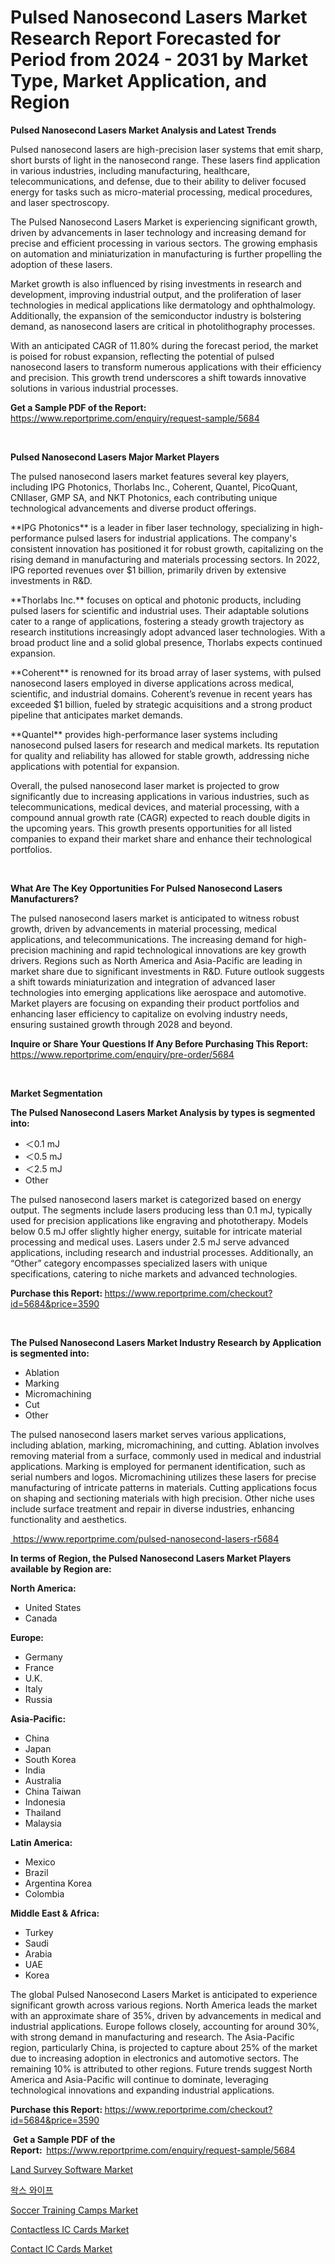 <p><h1>Pulsed Nanosecond Lasers Market Research Report Forecasted for Period from 2024 -  2031 by Market Type, Market Application, and Region</h1></p><p><strong>Pulsed Nanosecond Lasers Market Analysis and Latest Trends</strong></p>
<p><p>Pulsed nanosecond lasers are high-precision laser systems that emit sharp, short bursts of light in the nanosecond range. These lasers find application in various industries, including manufacturing, healthcare, telecommunications, and defense, due to their ability to deliver focused energy for tasks such as micro-material processing, medical procedures, and laser spectroscopy.</p><p>The Pulsed Nanosecond Lasers Market is experiencing significant growth, driven by advancements in laser technology and increasing demand for precise and efficient processing in various sectors. The growing emphasis on automation and miniaturization in manufacturing is further propelling the adoption of these lasers.</p><p>Market growth is also influenced by rising investments in research and development, improving industrial output, and the proliferation of laser technologies in medical applications like dermatology and ophthalmology. Additionally, the expansion of the semiconductor industry is bolstering demand, as nanosecond lasers are critical in photolithography processes.</p><p>With an anticipated CAGR of 11.80% during the forecast period, the market is poised for robust expansion, reflecting the potential of pulsed nanosecond lasers to transform numerous applications with their efficiency and precision. This growth trend underscores a shift towards innovative solutions in various industrial processes.</p></p>
<p><strong>Get a Sample PDF of the Report:&nbsp;</strong> <a href="https://www.reportprime.com/enquiry/request-sample/5684">https://www.reportprime.com/enquiry/request-sample/5684</a></p>
<p>&nbsp;</p>
<p><strong>Pulsed Nanosecond Lasers Major Market Players</strong></p>
<p><p>The pulsed nanosecond lasers market features several key players, including IPG Photonics, Thorlabs Inc., Coherent, Quantel, PicoQuant, CNIlaser, GMP SA, and NKT Photonics, each contributing unique technological advancements and diverse product offerings.</p><p>**IPG Photonics** is a leader in fiber laser technology, specializing in high-performance pulsed lasers for industrial applications. The company's consistent innovation has positioned it for robust growth, capitalizing on the rising demand in manufacturing and materials processing sectors. In 2022, IPG reported revenues over $1 billion, primarily driven by extensive investments in R&D.</p><p>**Thorlabs Inc.** focuses on optical and photonic products, including pulsed lasers for scientific and industrial uses. Their adaptable solutions cater to a range of applications, fostering a steady growth trajectory as research institutions increasingly adopt advanced laser technologies. With a broad product line and a solid global presence, Thorlabs expects continued expansion.</p><p>**Coherent** is renowned for its broad array of laser systems, with pulsed nanosecond lasers employed in diverse applications across medical, scientific, and industrial domains. Coherent’s revenue in recent years has exceeded $1 billion, fueled by strategic acquisitions and a strong product pipeline that anticipates market demands.</p><p>**Quantel** provides high-performance laser systems including nanosecond pulsed lasers for research and medical markets. Its reputation for quality and reliability has allowed for stable growth, addressing niche applications with potential for expansion.</p><p>Overall, the pulsed nanosecond laser market is projected to grow significantly due to increasing applications in various industries, such as telecommunications, medical devices, and material processing, with a compound annual growth rate (CAGR) expected to reach double digits in the upcoming years. This growth presents opportunities for all listed companies to expand their market share and enhance their technological portfolios.</p></p>
<p>&nbsp;</p>
<p><strong>What Are The Key Opportunities For Pulsed Nanosecond Lasers Manufacturers?</strong></p>
<p><p>The pulsed nanosecond lasers market is anticipated to witness robust growth, driven by advancements in material processing, medical applications, and telecommunications. The increasing demand for high-precision machining and rapid technological innovations are key growth drivers. Regions such as North America and Asia-Pacific are leading in market share due to significant investments in R&D. Future outlook suggests a shift towards miniaturization and integration of advanced laser technologies into emerging applications like aerospace and automotive. Market players are focusing on expanding their product portfolios and enhancing laser efficiency to capitalize on evolving industry needs, ensuring sustained growth through 2028 and beyond.</p></p>
<p><strong>Inquire or Share Your Questions If Any Before Purchasing This Report:</strong> <a href="https://www.reportprime.com/enquiry/pre-order/5684">https://www.reportprime.com/enquiry/pre-order/5684</a></p>
<p>&nbsp;</p>
<p><strong>Market Segmentation</strong></p>
<p><strong>The Pulsed Nanosecond Lasers Market Analysis by types is segmented into:</strong></p>
<p><ul><li>＜0.1 mJ</li><li>＜0.5 mJ</li><li>＜2.5 mJ</li><li>Other</li></ul></p>
<p><p>The pulsed nanosecond lasers market is categorized based on energy output. The segments include lasers producing less than 0.1 mJ, typically used for precision applications like engraving and phototherapy. Models below 0.5 mJ offer slightly higher energy, suitable for intricate material processing and medical uses. Lasers under 2.5 mJ serve advanced applications, including research and industrial processes. Additionally, an “Other” category encompasses specialized lasers with unique specifications, catering to niche markets and advanced technologies.</p></p>
<p><strong>Purchase this Report:&nbsp;</strong><a href="https://www.reportprime.com/checkout?id=5684&price=3590">https://www.reportprime.com/checkout?id=5684&price=3590</a></p>
<p>&nbsp;</p>
<p><strong>The Pulsed Nanosecond Lasers Market Industry Research by Application is segmented into:</strong></p>
<p><ul><li>Ablation</li><li>Marking</li><li>Micromachining</li><li>Cut</li><li>Other</li></ul></p>
<p><p>The pulsed nanosecond lasers market serves various applications, including ablation, marking, micromachining, and cutting. Ablation involves removing material from a surface, commonly used in medical and industrial applications. Marking is employed for permanent identification, such as serial numbers and logos. Micromachining utilizes these lasers for precise manufacturing of intricate patterns in materials. Cutting applications focus on shaping and sectioning materials with high precision. Other niche uses include surface treatment and repair in diverse industries, enhancing functionality and aesthetics.</p></p>
<p><a href="https://www.reportprime.com/pulsed-nanosecond-lasers-r5684">&nbsp;https://www.reportprime.com/pulsed-nanosecond-lasers-r5684</a></p>
<p><strong>In terms of Region, the Pulsed Nanosecond Lasers Market Players available by Region are:</strong></p>
<p>
    <p> <strong> North America: </strong>
        <ul>
            <li>United States</li>
            <li>Canada</li>
        </ul>
        </p> 
    <p> <strong> Europe: </strong>
        <ul>
            <li>Germany</li>
            <li>France</li>
            <li>U.K.</li>
            <li>Italy</li>
            <li>Russia</li>
        </ul>
        </p> 
    <p> <strong> Asia-Pacific: </strong>
        <ul>
            <li>China</li>
            <li>Japan</li>
            <li>South Korea</li>
            <li>India</li>
            <li>Australia</li>
            <li>China Taiwan</li>
            <li>Indonesia</li>
            <li>Thailand</li>
            <li>Malaysia</li>
        </ul>
        </p> 
    <p> <strong> Latin America: </strong>
        <ul>
            <li>Mexico</li>
            <li>Brazil</li>
            <li>Argentina Korea</li>
            <li>Colombia</li>
        </ul>
        </p> 
    <p> <strong> Middle East & Africa: </strong>
        <ul>
            <li>Turkey</li>
            <li>Saudi</li>
            <li>Arabia</li>
            <li>UAE</li>
            <li>Korea</li>
        </ul>
    </p>
    </p>
<p><p>The global Pulsed Nanosecond Lasers Market is anticipated to experience significant growth across various regions. North America leads the market with an approximate share of 35%, driven by advancements in medical and industrial applications. Europe follows closely, accounting for around 30%, with strong demand in manufacturing and research. The Asia-Pacific region, particularly China, is projected to capture about 25% of the market due to increasing adoption in electronics and automotive sectors. The remaining 10% is attributed to other regions. Future trends suggest North America and Asia-Pacific will continue to dominate, leveraging technological innovations and expanding industrial applications.</p></p>
<p><strong>Purchase this Report: </strong><a href="https://www.reportprime.com/checkout?id=5684&price=3590">https://www.reportprime.com/checkout?id=5684&price=3590</a></p>
<p>&nbsp;<strong>Get a Sample PDF of the Report:&nbsp;&nbsp;</strong><a href="https://www.reportprime.com/enquiry/request-sample/5684">https://www.reportprime.com/enquiry/request-sample/5684</a></p>
<p><strong></strong></p>
<p><p><a href="https://www.linkedin.com/pulse/global-land-survey-software-industry-types-applications-market-nqusf?trackingId=k3jtRxczQhqFE8OO6CI2XQ%3D%3D">Land Survey Software Market</a></p><p><a href="https://medium.com/@rekhakhatun65/%EC%99%81%EC%8A%A4-%EC%99%80%EC%9D%B4%ED%94%84-%EC%8B%9C%EC%9E%A5-%EA%B7%9C%EB%AA%A8-%EC%84%B1%EC%9E%A5-%EC%B6%94%EC%84%B8-%ED%86%B5%EA%B3%84-%EB%B0%8F-%EC%98%88%EC%B8%A1-2024-2031-cbe25c943f9c">왁스 와이프</a></p><p><a href="https://www.linkedin.com/pulse/market-dynamics-future-trends-global-soccer-training-camps-sector-x48lf?trackingId=B8QOzMQARfKJxv%2FwuOUi4w%3D%3D">Soccer Training Camps Market</a></p><p><a href="https://issuu.com/reportprime-2/docs/contactless-ic-cards-market-size-20_69459f96158a93">Contactless IC Cards Market</a></p><p><a href="https://issuu.com/reportprime-2/docs/contact-ic-cards-market-size-2030.p_26417ef497ba10">Contact IC Cards Market</a></p></p>